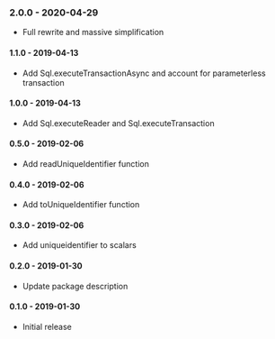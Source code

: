 ### 2.0.0 - 2020-04-29
* Full rewrite and massive simplification

#### 1.1.0 - 2019-04-13
* Add Sql.executeTransactionAsync and account for parameterless transaction

#### 1.0.0 - 2019-04-13
* Add Sql.executeReader and Sql.executeTransaction

#### 0.5.0 - 2019-02-06
* Add readUniqueIdentifier function

#### 0.4.0 - 2019-02-06
* Add toUniqueIdentifier function

#### 0.3.0 - 2019-02-06
* Add uniqueidentifier to scalars

#### 0.2.0 - 2019-01-30
* Update package description

#### 0.1.0 - 2019-01-30
* Initial release
